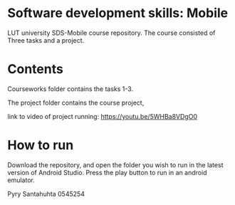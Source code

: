 # Software development skills: Mobile

LUT university SDS-Mobile course repository. The course consisted of Three tasks and a project.

# Contents

Courseworks folder contains the tasks 1-3.

The project folder contains the course project,

link to video of project running:
https://youtu.be/5WHBa8VDgO0


# How to run
Download the repository, and open the folder you wish to run in the latest version of Android Studio. Press the play button to run in an android emulator.  

Pyry Santahuhta 0545254
